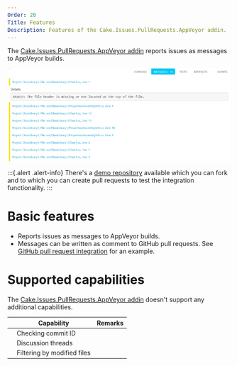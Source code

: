 ```yaml
---
Order: 20
Title: Features
Description: Features of the Cake.Issues.PullRequests.AppVeyor addin.
---
```

The [Cake.Issues.PullRequests.AppVeyor addin] reports issues as messages to AppVeyor builds.

![AppVeyor messages](appveyor-messages.png "AppVeyor messages")

:::{.alert .alert-info}
There's a [demo repository] available which you can fork and to which you can create pull requests to test the integration functionality.
:::

# Basic features

* Reports issues as messages to AppVeyor builds.
* Messages can be written as comment to GitHub pull requests.
  See [GitHub pull request integration] for an example.

# Supported capabilities

The [Cake.Issues.PullRequests.AppVeyor addin] doesn't support any additional capabilities.

|                                                                    | Capability                     | Remarks                        |
|--------------------------------------------------------------------|--------------------------------|--------------------------------|
| <span class="glyphicon glyphicon-remove" style="color:red"></span> | Checking commit ID             |                                |
| <span class="glyphicon glyphicon-remove" style="color:red"></span> | Discussion threads             |                                |
| <span class="glyphicon glyphicon-remove" style="color:red"></span> | Filtering by modified files    |                                |

[demo repository]: https://github.com/pascalberger/Cake.Issues-Demo
[Cake.Issues.PullRequests.AppVeyor addin]: https://www.nuget.org/packages/Cake.Issues.PullRequests.AppVeyor
[GitHub pull request integration]: ./examples/github-pullrequest-integration
